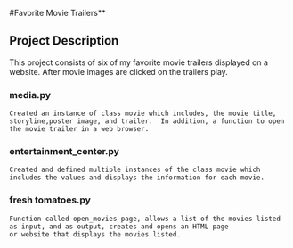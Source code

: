 #Favorite Movie Trailers**

## Project Description 
This project consists of six of my favorite movie trailers displayed on a website.  After movie images are clicked on the trailers play.

### media.py
    Created an instance of class movie which includes, the movie title, storyline,poster image, and trailer.  In addition, a function to open the movie trailer in a web browser. 

### entertainment_center.py
    Created and defined multiple instances of the class movie which 
    includes the values and displays the information for each movie. 

### fresh tomatoes.py
    Function called open_movies page, allows a list of the movies listed 
    as input, and as output, creates and opens an HTML page 
    or website that displays the movies listed. 
